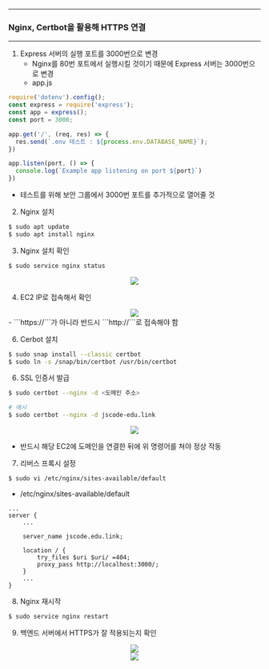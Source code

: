 -----
### Nginx, Certbot을 활용해 HTTPS 연결
-----
1. Express 서버의 실행 포트를 3000번으로 변경
   - Nginx를 80번 포트에서 실행시킬 것이기 때문에 Express 서버는 3000번으로 변경
   - app.js
```js
require('dotenv').config();
const express = require('express');
const app = express();
const port = 3000;

app.get('/', (req, res) => {
  res.send(`.env 테스트 : ${process.env.DATABASE_NAME}`);
})

app.listen(port, () => {
  console.log(`Example app listening on port ${port}`)
})
```
  - 테스트를 위해 보안 그룹에서 3000번 포트를 추가적으로 열어줄 것

2. Nginx 설치
```bash
$ sudo apt update
$ sudo apt install nginx
```

3. Nginx 설치 확인
```bash
$ sudo service nginx status
```
<div align="center">
<img src="https://github.com/user-attachments/assets/3bad8aef-deeb-4a3b-b62e-a59dff9301e6">
</div>

4. EC2 IP로 접속해서 확인
<div align="center">
<img src="https://github.com/user-attachments/assets/7617ba72-098b-4bd7-bfa0-a1678ee77ada">
</div>
   - ```https://<ip 주소>```가 아니라 반드시 ```http://<ip 주소>```로 접속해야 함

6. Cerbot 설치
```bash
$ sudo snap install --classic certbot
$ sudo ln -s /snap/bin/certbot /usr/bin/certbot
```

6. SSL 인증서 발급
```bash
$ sudo certbot --nginx -d <도메인 주소>

# 예시
$ sudo certbot --nginx -d jscode-edu.link
```
<div align="center">
<img src="https://github.com/user-attachments/assets/b6e19419-d993-44c1-9789-4f5e8d15a485">
</div>

  - 반드시 해당 EC2에 도메인을 연결한 뒤에 위 명령어를 쳐야 정상 작동

7. 리버스 프록시 설정
```bash
$ sudo vi /etc/nginx/sites-available/default
```
  - /etc/nginx/sites-available/default
```
...
server {
	...

	server_name jscode.edu.link;
	
	location / {
		try_files $uri $uri/ =404;
		proxy_pass http://localhost:3000/;
	}
	...
}
```

8. Nginx 재시작
```bash
$ sudo service nginx restart
```

9. 백엔드 서버에서 HTTPS가 잘 적용되는지 확인
<div align="center">
<img src="https://github.com/user-attachments/assets/a2170815-60f1-4f87-a025-3ce6b39ed24a">
</div>

<div align="center">
<img src="https://github.com/user-attachments/assets/347cdc1a-226d-4a31-a10d-55bbd06559f6">
</div>
